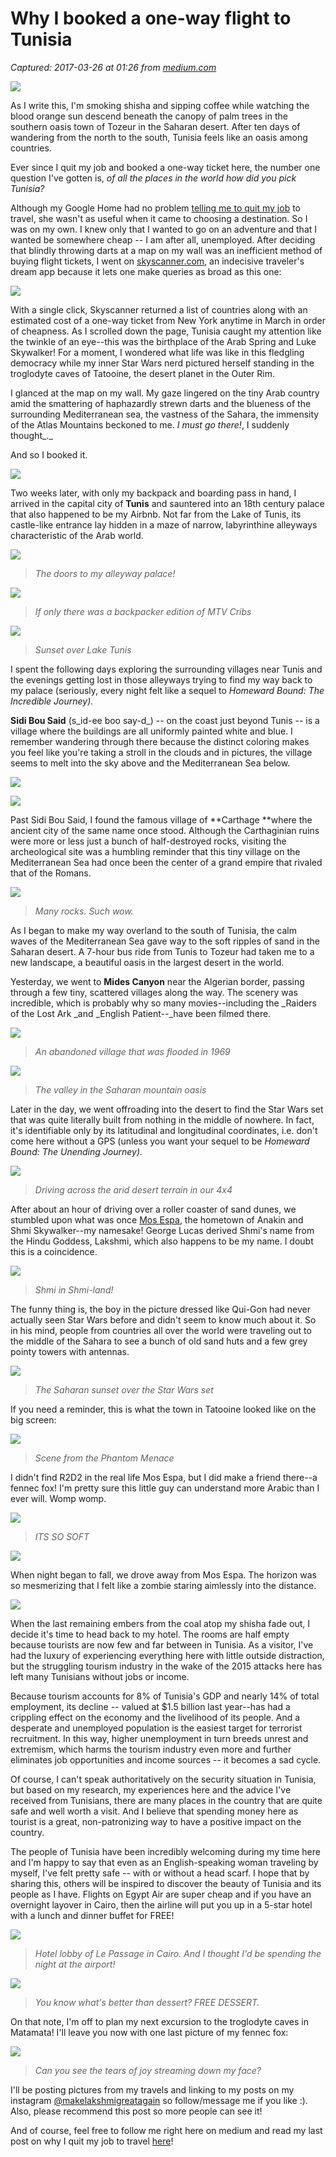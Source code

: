 # Why I booked a one-way flight to Tunisia

_Captured: 2017-03-26 at 01:26 from [medium.com](https://medium.com/@lunchmeat/how-the-f-k-did-i-end-up-in-tunisia-625b04d6f605?source=userActivityShare-c79006fee040-1490487959)_

![](https://cdn-images-1.medium.com/max/800/1*AdnQUY2x6wwaBSORuz2wsg.jpeg)

As I write this, I'm smoking shisha and sipping coffee while watching the blood orange sun descend beneath the canopy of palm trees in the southern oasis town of Tozeur in the Saharan desert. After ten days of wandering from the north to the south, Tunisia feels like an oasis among countries.

Ever since I quit my job and booked a one-way ticket here, the number one question I've gotten is, _of all the places in the world how did you pick Tunisia?_

Although my Google Home had no problem [telling me to quit my job](https://medium.com/indian-thoughts/my-google-home-told-me-to-quit-my-job-at-google-664eb8995092#.3k0igtyic) to travel, she wasn't as useful when it came to choosing a destination. So I was on my own. I knew only that I wanted to go on an adventure and that I wanted be somewhere cheap -- I am after all, unemployed. After deciding that blindly throwing darts at a map on my wall was an inefficient method of buying flight tickets, I went on [skyscanner.com](http://skyscanner.com/), an indecisive traveler's dream app because it lets one make queries as broad as this one:

![](https://cdn-images-1.medium.com/max/2000/1*DftyfO3BOu895-JVE7YVZg.png)

With a single click, Skyscanner returned a list of countries along with an estimated cost of a one-way ticket from New York anytime in March in order of cheapness. As I scrolled down the page, Tunisia caught my attention like the twinkle of an eye--this was the birthplace of the Arab Spring and Luke Skywalker! For a moment, I wondered what life was like in this fledgling democracy while my inner Star Wars nerd pictured herself standing in the troglodyte caves of Tatooine, the desert planet in the Outer Rim.

I glanced at the map on my wall. My gaze lingered on the tiny Arab country amid the smattering of haphazardly strewn darts and the blueness of the surrounding Mediterranean sea, the vastness of the Sahara, the immensity of the Atlas Mountains beckoned to me. _I must go there!_, I suddenly thought_._

And so I booked it.

![](https://cdn-images-1.medium.com/max/800/1*6f1wI_sziWyxUAjnO-4Jug.png)

Two weeks later, with only my backpack and boarding pass in hand, I arrived in the capital city of **Tunis** and sauntered into an 18th century palace that also happened to be my Airbnb. Not far from the Lake of Tunis, its castle-like entrance lay hidden in a maze of narrow, labyrinthine alleyways characteristic of the Arab world.

![](https://cdn-images-1.medium.com/max/800/1*djgF3Xl1FSAi1zFXYY_agw.png)

> _The doors to my alleyway palace!_

![](https://cdn-images-1.medium.com/max/800/1*eyoNjllTxz3lXUcfecvHgQ.png)

> _If only there was a backpacker edition of MTV Cribs_

![](https://cdn-images-1.medium.com/max/800/1*vBXqhX7gLQN5uRiUCz0xag.jpeg)

> _Sunset over Lake Tunis_

I spent the following days exploring the surrounding villages near Tunis and the evenings getting lost in those alleyways trying to find my way back to my palace (seriously, every night felt like a sequel to _Homeward Bound: The Incredible Journey)._

**Sidi Bou Said** (s_id-ee boo say-d_) -- on the coast just beyond Tunis -- is a village where the buildings are all uniformly painted white and blue. I remember wandering through there because the distinct coloring makes you feel like you're taking a stroll in the clouds and in pictures, the village seems to melt into the sky above and the Mediterranean Sea below.

![](https://cdn-images-1.medium.com/max/800/1*iqT6ToBMN1EiL5gXcDs9Nw.jpeg)

![](https://cdn-images-1.medium.com/max/800/1*GTn8UOeV_uU_9I9ugKO3NA.jpeg)

Past Sidi Bou Said, I found the famous village of **Carthage **where the ancient city of the same name once stood. Although the Carthaginian ruins were more or less just a bunch of half-destroyed rocks, visiting the archeological site was a humbling reminder that this tiny village on the Mediterranean Sea had once been the center of a grand empire that rivaled that of the Romans.

![](https://cdn-images-1.medium.com/max/800/1*LhC5s_V55SoNZxL9tc2EqA.jpeg)

> _Many rocks. Such wow._

As I began to make my way overland to the south of Tunisia, the calm waves of the Mediterranean Sea gave way to the soft ripples of sand in the Saharan desert. A 7-hour bus ride from Tunis to Tozeur had taken me to a new landscape, a beautiful oasis in the largest desert in the world.

Yesterday, we went to **Mides Canyon** near the Algerian border, passing through a few tiny, scattered villages along the way. The scenery was incredible, which is probably why so many movies--including the _Raiders of the Lost Ark _and _English Patient--_have been filmed there.

![](https://cdn-images-1.medium.com/max/800/1*uVlWhH_6dvoDhDfsJm2kCw.jpeg)

> _An abandoned village that was flooded in 1969_

![](https://cdn-images-1.medium.com/max/800/1*VJA-Whhssa_TQfvg4V9Gag.jpeg)

> _The valley in the Saharan mountain oasis_

Later in the day, we went offroading into the desert to find the Star Wars set that was quite literally built from nothing in the middle of nowhere. In fact, it's identifiable only by its latitudinal and longitudinal coordinates, i.e. don't come here without a GPS (unless you want your sequel to be _Homeward Bound: The Unending Journey)._

![](https://cdn-images-1.medium.com/max/800/1*QmCDu09E0IhVGJ3LGb1lBQ.jpeg)

> _Driving across the arid desert terrain in our 4x4_

After about an hour of driving over a roller coaster of sand dunes, we stumbled upon what was once [Mos Espa](http://starwars.wikia.com/wiki/Mos_Espa), the hometown of Anakin and Shmi Skywalker--my namesake! George Lucas derived Shmi's name from the Hindu Goddess, Lakshmi, which also happens to be my name. I doubt this is a coincidence.

![](https://cdn-images-1.medium.com/max/800/1*g_lDz6dBiJLllcuXUvwJJg.jpeg)

> _Shmi in Shmi-land!_

The funny thing is, the boy in the picture dressed like Qui-Gon had never actually seen Star Wars before and didn't seem to know much about it. So in his mind, people from countries all over the world were traveling out to the middle of the Sahara to see a bunch of old sand huts and a few grey pointy towers with antennas.

![](https://cdn-images-1.medium.com/max/800/1*zGHUP4DyFc3jQVqUv1XFng.jpeg)

> _The Saharan sunset over the Star Wars set_

If you need a reminder, this is what the town in Tatooine looked like on the big screen:

![](https://cdn-images-1.medium.com/max/800/1*72QCPnakxe9-UTXheEBcQg.jpeg)

> _Scene from the Phantom Menace_

I didn't find R2D2 in the real life Mos Espa, but I did make a friend there--a fennec fox! I'm pretty sure this little guy can understand more Arabic than I ever will. Womp womp.

![](https://cdn-images-1.medium.com/max/800/1*n5uw86RQCCVNjS53AIwWYw.jpeg)

> _ITS SO SOFT_

![](https://cdn-images-1.medium.com/max/800/1*15sOwmWba6yby1fd1y51VA.jpeg)

When night began to fall, we drove away from Mos Espa. The horizon was so mesmerizing that I felt like a zombie staring aimlessly into the distance.

![](https://cdn-images-1.medium.com/max/800/1*uU3O5Rh4ByW0mMaTBZvPfg.jpeg)

When the last remaining embers from the coal atop my shisha fade out, I decide it's time to head back to my hotel. The rooms are half empty because tourists are now few and far between in Tunisia. As a visitor, I've had the luxury of experiencing everything here with little outside distraction, but the struggling tourism industry in the wake of the 2015 attacks here has left many Tunisians without jobs or income.

Because tourism accounts for 8% of Tunisia's GDP and nearly 14% of total employment, its decline -- valued at $1.5 billion last year--has had a crippling effect on the economy and the livelihood of its people. And a desperate and unemployed population is the easiest target for terrorist recruitment. In this way, higher unemployment in turn breeds unrest and extremism, which harms the tourism industry even more and further eliminates job opportunities and income sources -- it becomes a sad cycle.

Of course, I can't speak authoritatively on the security situation in Tunisia, but based on my research, my experiences here and the advice I've received from Tunisians, there are many places in the country that are quite safe and well worth a visit. And I believe that spending money here as tourist is a great, non-patronizing way to have a positive impact on the country.

The people of Tunisia have been incredibly welcoming during my time here and I'm happy to say that even as an English-speaking woman traveling by myself, I've felt pretty safe -- with or without a head scarf. I hope that by sharing this, others will be inspired to discover the beauty of Tunisia and its people as I have. Flights on Egypt Air are super cheap and if you have an overnight layover in Cairo, then the airline will put you up in a 5-star hotel with a lunch and dinner buffet for FREE!

![](https://cdn-images-1.medium.com/max/800/1*FcLTN9KPqRD3HhzkRbvbDA.jpeg)

> _Hotel lobby of Le Passage in Cairo. And I thought I'd be spending the night at the airport!_

![](https://cdn-images-1.medium.com/max/800/1*zL3tO8ekErCdRIbCUo5UdQ.jpeg)

> _You know what's better than dessert? FREE DESSERT._

On that note, I'm off to plan my next excursion to the troglodyte caves in Matamata! I'll leave you now with one last picture of my fennec fox:

![](https://cdn-images-1.medium.com/max/800/1*vlrA8NvZ4b_QJ6ctxQppvg.jpeg)

> _Can you see the tears of joy streaming down my face?_

I'll be posting pictures from my travels and linking to my posts on my instagram [@makelakshmigreatagain](https://instagram.com/makelakshmigreatagain) so follow/message me if you like :). Also, please recommend this post so more people can see it!

And of course, feel free to follow me right here on medium and read my last post on why I quit my job to travel [here](https://medium.com/indian-thoughts/my-google-home-told-me-to-quit-my-job-at-google-664eb8995092#.6jjm5itr4)!
